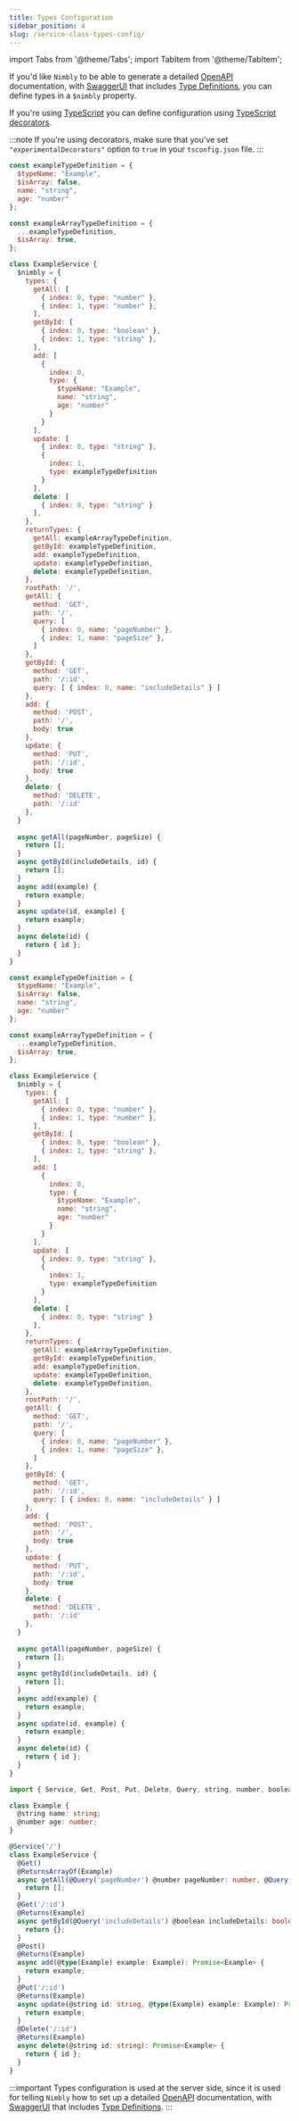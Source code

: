 ```yaml
---
title: Types Configuration
sidebar_position: 4
slug: /service-class-types-config/
---
```


import Tabs from '@theme/Tabs';
import TabItem from '@theme/TabItem';

If you'd like `Nimbly` to be able to generate a detailed [OpenAPI](https://www.openapis.org/) documentation, with [SwaggerUI](https://swagger.io/) that includes [Type Definitions](https://swagger.io/docs/specification/data-models/data-types/), you can define types in a `$nimbly` property.

If you're using [TypeScript](https://www.typescriptlang.org/) you can define configuration using [TypeScript decorators](https://www.typescriptlang.org/docs/handbook/decorators.html).

:::note
If you're using decorators, make sure that you've set `"experimentalDecorators"` option to `true` in your `tsconfig.json` file.
:::

<Tabs groupId="lang">
  <TabItem value="cjs" label="CommonJS" default>

```js
const exampleTypeDefinition = {
  $typeName: "Example",
  $isArray: false,
  name: "string",
  age: "number"
};

const exampleArrayTypeDefinition = {
  ...exampleTypeDefinition,
  $isArray: true,
};

class ExampleService {
  $nimbly = {
    types: {
      getAll: [
        { index: 0, type: "number" },
        { index: 1, type: "number" },
      ],
      getById: [
        { index: 0, type: "boolean" },
        { index: 1, type: "string" },
      ],
      add: [
        {
          index: 0,
          type: {
            $typeName: "Example",
            name: "string",
            age: "number"
          }
        }
      ],
      update: [
        { index: 0, type: "string" },
        {
          index: 1,
          type: exampleTypeDefinition
        }
      ],
      delete: [
        { index: 0, type: "string" }
      ],
    },
    returnTypes: {
      getAll: exampleArrayTypeDefinition,
      getById: exampleTypeDefinition,
      add: exampleTypeDefinition,
      update: exampleTypeDefinition,
      delete: exampleTypeDefinition,
    },
    rootPath: '/',
    getAll: {
      method: 'GET',
      path: '/',
      query: [
        { index: 0, name: "pageNumber" },
        { index: 1, name: "pageSize" },
      ]
    },
    getById: {
      method: 'GET',
      path: '/:id',
      query: [ { index: 0, name: "includeDetails" } ]
    },
    add: {
      method: 'POST',
      path: '/',
      body: true
    },
    update: {
      method: 'PUT',
      path: '/:id',
      body: true
    },
    delete: {
      method: 'DELETE',
      path: '/:id'
    },
  }
  
  async getAll(pageNumber, pageSize) {
    return [];
  }
  async getById(includeDetails, id) {
    return [];
  }
  async add(example) {
    return example;
  }
  async update(id, example) {
    return example;
  }
  async delete(id) {
    return { id };
  }
}
```

  </TabItem>
  <TabItem value="mjs" label="ES modules">

```js
const exampleTypeDefinition = {
  $typeName: "Example",
  $isArray: false,
  name: "string",
  age: "number"
};

const exampleArrayTypeDefinition = {
  ...exampleTypeDefinition,
  $isArray: true,
};

class ExampleService {
  $nimbly = {
    types: {
      getAll: [
        { index: 0, type: "number" },
        { index: 1, type: "number" },
      ],
      getById: [
        { index: 0, type: "boolean" },
        { index: 1, type: "string" },
      ],
      add: [
        {
          index: 0,
          type: {
            $typeName: "Example",
            name: "string",
            age: "number"
          }
        }
      ],
      update: [
        { index: 0, type: "string" },
        {
          index: 1,
          type: exampleTypeDefinition
        }
      ],
      delete: [
        { index: 0, type: "string" }
      ],
    },
    returnTypes: {
      getAll: exampleArrayTypeDefinition,
      getById: exampleTypeDefinition,
      add: exampleTypeDefinition,
      update: exampleTypeDefinition,
      delete: exampleTypeDefinition,
    },
    rootPath: '/',
    getAll: {
      method: 'GET',
      path: '/',
      query: [
        { index: 0, name: "pageNumber" },
        { index: 1, name: "pageSize" },
      ]
    },
    getById: {
      method: 'GET',
      path: '/:id',
      query: [ { index: 0, name: "includeDetails" } ]
    },
    add: {
      method: 'POST',
      path: '/',
      body: true
    },
    update: {
      method: 'PUT',
      path: '/:id',
      body: true
    },
    delete: {
      method: 'DELETE',
      path: '/:id'
    },
  }
  
  async getAll(pageNumber, pageSize) {
    return [];
  }
  async getById(includeDetails, id) {
    return [];
  }
  async add(example) {
    return example;
  }
  async update(id, example) {
    return example;
  }
  async delete(id) {
    return { id };
  }
}
```

  </TabItem>
  <TabItem value="ts" label="TypeScript">

```ts
import { Service, Get, Post, Put, Delete, Query, string, number, boolean, type, Returns, ReturnsArrayOf } from "nimbly-client"; // or nimbly-api

class Example {
  @string name: string;
  @number age: number;
}

@Service('/')
class ExampleService {
  @Get()
  @ReturnsArrayOf(Example)
  async getAll(@Query('pageNumber') @number pageNumber: number, @Query('pageSize') @number pageSize: number): Promise<Example[]> {
    return [];
  }
  @Get('/:id')
  @Returns(Example)
  async getById(@Query('includeDetails') @boolean includeDetails: boolean, @string id: string): Promise<Example> {
    return {};
  }
  @Post()
  @Returns(Example)
  async add(@type(Example) example: Example): Promise<Example> {
    return example;
  }
  @Put('/:id')
  @Returns(Example)
  async update(@string id: string, @type(Example) example: Example): Promise<Example> {
    return example;
  }
  @Delete('/:id')
  @Returns(Example)
  async delete(@string id: string): Promise<Example> {
    return { id };
  }
}
```

  </TabItem>
</Tabs>

:::important
Types configuration is used at the server side, since it is used for telling `Nimbly` how to set up a detailed [OpenAPI](https://www.openapis.org/) documentation, with [SwaggerUI](https://swagger.io/) that includes [Type Definitions](https://swagger.io/docs/specification/data-models/data-types/).
:::